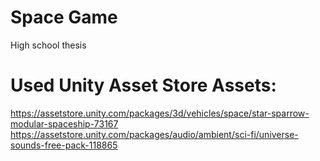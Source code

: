 # Space Game
 High school thesis
 
# Used Unity Asset Store Assets:
 https://assetstore.unity.com/packages/3d/vehicles/space/star-sparrow-modular-spaceship-73167
 https://assetstore.unity.com/packages/audio/ambient/sci-fi/universe-sounds-free-pack-118865
